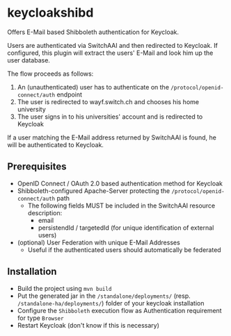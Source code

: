 # keycloakshibd

Offers E-Mail based Shibboleth authentication for Keycloak.

Users are authenticated via SwitchAAI and then redirected to Keycloak. If configured, this plugin
will extract the users' E-Mail and look him up the user database.

The flow proceeds as follows:
1. An (unauthenticated) user has to authenticate on the `/protocol/openid-connect/auth` endpoint
2. The user is redirected to wayf.switch.ch and chooses his home university
3. The user signs in to his universities' account and is redirected to Keycloak

If a user matching the E-Mail
address returned by SwitchAAI is found, he will be authenticated to Keycloak.

## Prerequisites

* OpenID Connect / OAuth 2.0 based authentication method for Keycloak
* Shibboleth-configured Apache-Server protecting the `/protocol/openid-connect/auth` path
    * The following fields MUST be included in the SwitchAAI resource description:
        * email
        * persistendId / targetedId (for unique identification of external users)
* (optional) User Federation with unique E-Mail Addresses
    * Useful if the authenticated users should automatically be federated

## Installation

* Build the project using `mvn build`
* Put the generated jar in the `/standalone/deployments/` (resp. `/standalone-ha/deployments/`)
  folder of your keycloak installation
* Configure the `Shibboleth` execution flow as Authentication requirement for type `Browser`
* Restart Keycloak (don't know if this is necessary)
